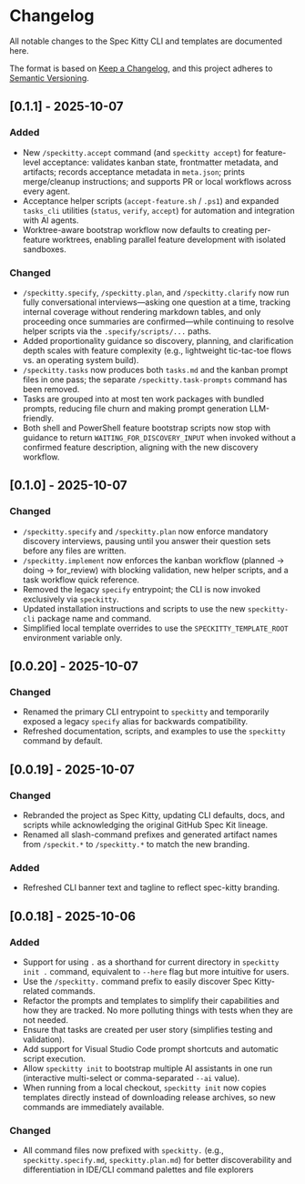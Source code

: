 # Changelog

<!-- markdownlint-disable MD024 -->

All notable changes to the Spec Kitty CLI and templates are documented here.

The format is based on [Keep a Changelog](https://keepachangelog.com/en/1.0.0/),
and this project adheres to [Semantic Versioning](https://semver.org/spec/v2.0.0.html).

## [0.1.1] - 2025-10-07

### Added

- New `/speckitty.accept` command (and `speckitty accept`) for feature-level acceptance: validates kanban state, frontmatter metadata, and artifacts; records acceptance metadata in `meta.json`; prints merge/cleanup instructions; and supports PR or local workflows across every agent.
- Acceptance helper scripts (`accept-feature.sh` / `.ps1`) and expanded `tasks_cli` utilities (`status`, `verify`, `accept`) for automation and integration with AI agents.
- Worktree-aware bootstrap workflow now defaults to creating per-feature worktrees, enabling parallel feature development with isolated sandboxes.

### Changed

- `/speckitty.specify`, `/speckitty.plan`, and `/speckitty.clarify` now run fully conversational interviews—asking one question at a time, tracking internal coverage without rendering markdown tables, and only proceeding once summaries are confirmed—while continuing to resolve helper scripts via the `.specify/scripts/...` paths.
- Added proportionality guidance so discovery, planning, and clarification depth scales with feature complexity (e.g., lightweight tic-tac-toe flows vs. an operating system build).
- `/speckitty.tasks` now produces both `tasks.md` and the kanban prompt files in one pass; the separate `/speckitty.task-prompts` command has been removed.
- Tasks are grouped into at most ten work packages with bundled prompts, reducing file churn and making prompt generation LLM-friendly.
- Both shell and PowerShell feature bootstrap scripts now stop with guidance to return `WAITING_FOR_DISCOVERY_INPUT` when invoked without a confirmed feature description, aligning with the new discovery workflow.

## [0.1.0] - 2025-10-07

### Changed

- `/speckitty.specify` and `/speckitty.plan` now enforce mandatory discovery interviews, pausing until you answer their question sets before any files are written.
- `/speckitty.implement` now enforces the kanban workflow (planned → doing → for_review) with blocking validation, new helper scripts, and a task workflow quick reference.
- Removed the legacy `specify` entrypoint; the CLI is now invoked exclusively via `speckitty`.
- Updated installation instructions and scripts to use the new `speckitty-cli` package name and command.
- Simplified local template overrides to use the `SPECKITTY_TEMPLATE_ROOT` environment variable only.

## [0.0.20] - 2025-10-07

### Changed

- Renamed the primary CLI entrypoint to `speckitty` and temporarily exposed a legacy `specify` alias for backwards compatibility.
- Refreshed documentation, scripts, and examples to use the `speckitty` command by default.

## [0.0.19] - 2025-10-07

### Changed

- Rebranded the project as Spec Kitty, updating CLI defaults, docs, and scripts while acknowledging the original GitHub Spec Kit lineage.
- Renamed all slash-command prefixes and generated artifact names from `/speckit.*` to `/speckitty.*` to match the new branding.

### Added

- Refreshed CLI banner text and tagline to reflect spec-kitty branding.

## [0.0.18] - 2025-10-06

### Added

- Support for using `.` as a shorthand for current directory in `speckitty init .` command, equivalent to `--here` flag but more intuitive for users.
- Use the `/speckitty.` command prefix to easily discover Spec Kitty-related commands.
- Refactor the prompts and templates to simplify their capabilities and how they are tracked. No more polluting things with tests when they are not needed.
- Ensure that tasks are created per user story (simplifies testing and validation).
- Add support for Visual Studio Code prompt shortcuts and automatic script execution.
- Allow `speckitty init` to bootstrap multiple AI assistants in one run (interactive multi-select or comma-separated `--ai` value).
- When running from a local checkout, `speckitty init` now copies templates directly instead of downloading release archives, so new commands are immediately available.

### Changed

- All command files now prefixed with `speckitty.` (e.g., `speckitty.specify.md`, `speckitty.plan.md`) for better discoverability and differentiation in IDE/CLI command palettes and file explorers

